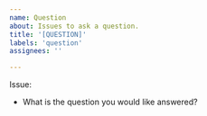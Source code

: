 ```yaml
---
name: Question
about: Issues to ask a question.
title: '[QUESTION]'
labels: 'question'
assignees: ''

---
```


Issue:
* What is the question you would like answered?

